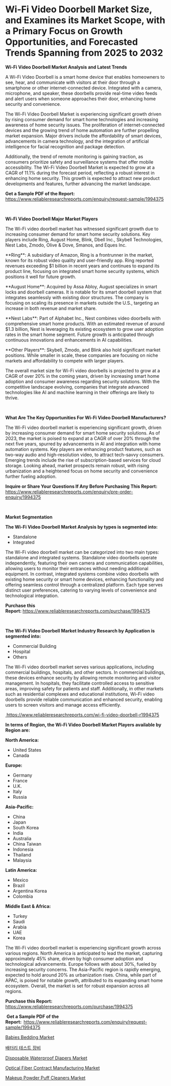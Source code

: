 <p><h1>Wi-Fi Video Doorbell Market Size, and Examines its Market Scope, with a Primary Focus on Growth Opportunities, and Forecasted Trends Spanning from 2025 to 2032</h1></p><p><strong>Wi-Fi Video Doorbell Market Analysis and Latest Trends</strong></p>
<p><p>A Wi-Fi Video Doorbell is a smart home device that enables homeowners to see, hear, and communicate with visitors at their door through a smartphone or other internet-connected device. Integrated with a camera, microphone, and speaker, these doorbells provide real-time video feeds and alert users when someone approaches their door, enhancing home security and convenience.</p><p>The Wi-Fi Video Doorbell Market is experiencing significant growth driven by rising consumer demand for smart home technologies and increasing awareness of home security issues. The proliferation of internet-connected devices and the growing trend of home automation are further propelling market expansion. Major drivers include the affordability of smart devices, advancements in camera technology, and the integration of artificial intelligence for facial recognition and package detection.</p><p>Additionally, the trend of remote monitoring is gaining traction, as consumers prioritize safety and surveillance systems that offer mobile accessibility. The Wi-Fi Video Doorbell Market is expected to grow at a CAGR of 11.1% during the forecast period, reflecting a robust interest in enhancing home security. This growth is expected to attract new product developments and features, further advancing the market landscape.</p></p>
<p><strong>Get a Sample PDF of the Report:&nbsp;</strong> <a href="https://www.reliableresearchreports.com/enquiry/request-sample/1994375?utm_campaign=40&utm_medium=2&utm_source=Github&utm_content=ia&utm_term=06042025&utm_id=wi-fi-video-doorbell">https://www.reliableresearchreports.com/enquiry/request-sample/1994375</a></p>
<p>&nbsp;</p>
<p><strong>Wi-Fi Video Doorbell Major Market Players</strong></p>
<p><p>The Wi-Fi video doorbell market has witnessed significant growth due to increasing consumer demand for smart home security solutions. Key players include Ring, August Home, Blink, Dbell Inc., Skybell Technologies, Nest Labs, Zmodo, Olive & Dove, Smanos, and Eques Inc.</p><p>**Ring**: A subsidiary of Amazon, Ring is a frontrunner in the market, known for its robust video quality and user-friendly app. Ring reported revenues exceeding $1 billion in recent years and continues to expand its product line, focusing on integrated smart home security systems, which positions it well for future growth.</p><p>**August Home**: Acquired by Assa Abloy, August specializes in smart locks and doorbell cameras. It is notable for its smart doorbell system that integrates seamlessly with existing door structures. The company is focusing on scaling its presence in markets outside the U.S., targeting an increase in both revenue and market share.</p><p>**Nest Labs**: Part of Alphabet Inc., Nest combines video doorbells with comprehensive smart home products. With an estimated revenue of around $1.3 billion, Nest is leveraging its existing ecosystem to grow user adoption rates in the smart home segment. Future growth is anticipated through continuous innovations and enhancements in AI capabilities.</p><p>**Other Players**: Skybell, Zmodo, and Blink also hold significant market positions. While smaller in scale, these companies are focusing on niche markets and affordability to compete with larger players.</p><p>The overall market size for Wi-Fi video doorbells is projected to grow at a CAGR of over 20% in the coming years, driven by increasing smart home adoption and consumer awareness regarding security solutions. With the competitive landscape evolving, companies that integrate advanced technologies like AI and machine learning in their offerings are likely to thrive.</p></p>
<p>&nbsp;</p>
<p><strong>What Are The Key Opportunities For Wi-Fi Video Doorbell Manufacturers?</strong></p>
<p><p>The Wi-Fi video doorbell market is experiencing significant growth, driven by increasing consumer demand for smart home security solutions. As of 2023, the market is poised to expand at a CAGR of over 20% through the next five years, spurred by advancements in AI and integration with home automation systems. Key players are enhancing product features, such as two-way audio and high-resolution video, to attract tech-savvy consumers. Emerging trends include the rise of subscription-based services for cloud storage. Looking ahead, market prospects remain robust, with rising urbanization and a heightened focus on home security and convenience further fueling adoption.</p></p>
<p><strong>Inquire or Share Your Questions If Any Before Purchasing This Report:</strong> <a href="https://www.reliableresearchreports.com/enquiry/pre-order-enquiry/1994375?utm_campaign=40&utm_medium=2&utm_source=Github&utm_content=ia&utm_term=06042025&utm_id=wi-fi-video-doorbell">https://www.reliableresearchreports.com/enquiry/pre-order-enquiry/1994375</a></p>
<p>&nbsp;</p>
<p><strong>Market Segmentation</strong></p>
<p><strong>The Wi-Fi Video Doorbell Market Analysis by types is segmented into:</strong></p>
<p><ul><li>Standalone</li><li>Integrated</li></ul></p>
<p><p>The Wi-Fi video doorbell market can be categorized into two main types: standalone and integrated systems. Standalone video doorbells operate independently, featuring their own camera and communication capabilities, allowing users to monitor their entrances without needing additional equipment. In contrast, integrated systems combine video doorbells with existing home security or smart home devices, enhancing functionality and offering seamless control through a centralized platform. Each type serves distinct user preferences, catering to varying levels of convenience and technological integration.</p></p>
<p><strong>Purchase this Report:&nbsp;</strong><a href="https://www.reliableresearchreports.com/purchase/1994375?utm_campaign=40&utm_medium=2&utm_source=Github&utm_content=ia&utm_term=06042025&utm_id=wi-fi-video-doorbell">https://www.reliableresearchreports.com/purchase/1994375</a></p>
<p>&nbsp;</p>
<p><strong>The Wi-Fi Video Doorbell Market Industry Research by Application is segmented into:</strong></p>
<p><ul><li>Commercial Building</li><li>Hospital</li><li>Others</li></ul></p>
<p><p>The Wi-Fi video doorbell market serves various applications, including commercial buildings, hospitals, and other sectors. In commercial buildings, these devices enhance security by allowing remote monitoring and visitor management. In hospitals, they facilitate controlled access to sensitive areas, improving safety for patients and staff. Additionally, in other markets such as residential complexes and educational institutions, Wi-Fi video doorbells provide reliable communication and enhanced security, enabling users to screen visitors and manage access efficiently.</p></p>
<p><a href="https://www.reliableresearchreports.com/wi-fi-video-doorbell-r1994375?utm_campaign=40&utm_medium=2&utm_source=Github&utm_content=ia&utm_term=06042025&utm_id=wi-fi-video-doorbell">&nbsp;https://www.reliableresearchreports.com/wi-fi-video-doorbell-r1994375</a></p>
<p><strong>In terms of Region, the Wi-Fi Video Doorbell Market Players available by Region are:</strong></p>
<p>
    <p> <strong> North America: </strong>
        <ul>
            <li>United States</li>
            <li>Canada</li>
        </ul>
        </p> 
    <p> <strong> Europe: </strong>
        <ul>
            <li>Germany</li>
            <li>France</li>
            <li>U.K.</li>
            <li>Italy</li>
            <li>Russia</li>
        </ul>
        </p> 
    <p> <strong> Asia-Pacific: </strong>
        <ul>
            <li>China</li>
            <li>Japan</li>
            <li>South Korea</li>
            <li>India</li>
            <li>Australia</li>
            <li>China Taiwan</li>
            <li>Indonesia</li>
            <li>Thailand</li>
            <li>Malaysia</li>
        </ul>
        </p> 
    <p> <strong> Latin America: </strong>
        <ul>
            <li>Mexico</li>
            <li>Brazil</li>
            <li>Argentina Korea</li>
            <li>Colombia</li>
        </ul>
        </p> 
    <p> <strong> Middle East & Africa: </strong>
        <ul>
            <li>Turkey</li>
            <li>Saudi</li>
            <li>Arabia</li>
            <li>UAE</li>
            <li>Korea</li>
        </ul>
    </p>
    </p>
<p><p>The Wi-Fi video doorbell market is experiencing significant growth across various regions. North America is anticipated to lead the market, capturing approximately 45% share, driven by high consumer adoption and technological advancements. Europe follows with about 30%, fueled by increasing security concerns. The Asia-Pacific region is rapidly emerging, expected to hold around 20% as urbanization rises. China, while part of APAC, is poised for notable growth, attributed to its expanding smart home ecosystem. Overall, the market is set for robust expansion across all regions.</p></p>
<p><strong>Purchase this Report: </strong><a href="https://www.reliableresearchreports.com/purchase/1994375?utm_campaign=40&utm_medium=2&utm_source=Github&utm_content=ia&utm_term=06042025&utm_id=wi-fi-video-doorbell">https://www.reliableresearchreports.com/purchase/1994375</a></p>
<p>&nbsp;<strong>Get a Sample PDF of the Report:&nbsp;&nbsp;</strong><a href="https://www.reliableresearchreports.com/enquiry/request-sample/1994375?utm_campaign=40&utm_medium=2&utm_source=Github&utm_content=ia&utm_term=06042025&utm_id=wi-fi-video-doorbell">https://www.reliableresearchreports.com/enquiry/request-sample/1994375</a></p>
<p><strong></strong></p>
<p><p><a href="https://github.com/kuciakkukalo/Market-Research-Report-List-1/blob/main/babies-bedding-market.md?utm_campaign=40&utm_medium=2&utm_source=Github&utm_content=ia&utm_term=06042025&utm_id=wi-fi-video-doorbell">Babies Bedding Market</a></p><p><a href="https://github.com/sougarounis/Market-Research-Report-List-7/blob/main/303115352351.md?utm_campaign=40&utm_medium=2&utm_source=Github&utm_content=ia&utm_term=06042025&utm_id=wi-fi-video-doorbell">배터리 테스트 장비</a></p><p><a href="https://github.com/obajimlaweh59/Market-Research-Report-List-1/blob/main/disposable-waterproof-diapers-market.md?utm_campaign=40&utm_medium=2&utm_source=Github&utm_content=ia&utm_term=06042025&utm_id=wi-fi-video-doorbell">Disposable Waterproof Diapers Market</a></p><p><a href="https://github.com/botocniveda/Market-Research-Report-List-1/blob/main/optical-fiber-contract-manufacturing-market.md?utm_campaign=40&utm_medium=2&utm_source=Github&utm_content=ia&utm_term=06042025&utm_id=wi-fi-video-doorbell">Optical Fiber Contract Manufacturing Market</a></p><p><a href="https://github.com/cordaysamaya/Market-Research-Report-List-1/blob/main/makeup-powder-puff-cleaners-market.md?utm_campaign=40&utm_medium=2&utm_source=Github&utm_content=ia&utm_term=06042025&utm_id=wi-fi-video-doorbell">Makeup Powder Puff Cleaners Market</a></p></p>